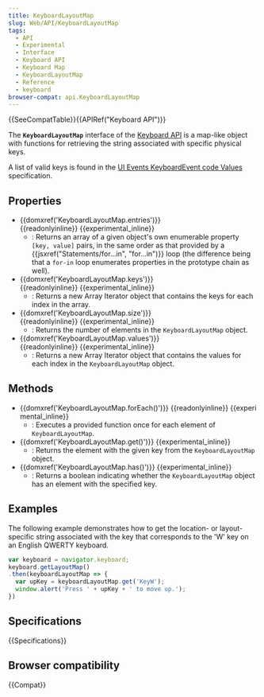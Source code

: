 ```yaml
---
title: KeyboardLayoutMap
slug: Web/API/KeyboardLayoutMap
tags:
  - API
  - Experimental
  - Interface
  - Keyboard API
  - Keyboard Map
  - KeyboardLayoutMap
  - Reference
  - keyboard
browser-compat: api.KeyboardLayoutMap
---
```

{{SeeCompatTable}}{{APIRef("Keyboard API")}}

The **`KeyboardLayoutMap`** interface of the [Keyboard API](/en-US/docs/Web/API/Keyboard_API) is a map-like object with functions for retrieving the string associated with specific physical keys.

A list of valid keys is found in the [UI Events KeyboardEvent code Values](https://www.w3.org/TR/uievents-code/#key-alphanumeric-writing-system) specification.

## Properties

- {{domxref('KeyboardLayoutMap.entries')}} {{readonlyinline}} {{experimental_inline}}
  - : Returns an array of a given object's own enumerable property `[key, value]` pairs, in the same order as that provided by a {{jsxref("Statements/for...in", "for...in")}} loop (the difference being that a `for-in` loop enumerates properties in the prototype chain as well).
- {{domxref('KeyboardLayoutMap.keys')}} {{readonlyinline}} {{experimental_inline}}
  - : Returns a new Array Iterator object that contains the keys for each index in the array.
- {{domxref('KeyboardLayoutMap.size')}} {{readonlyinline}} {{experimental_inline}}
  - : Returns the number of elements in the `KeyboardLayoutMap` object.
- {{domxref('KeyboardLayoutMap.values')}} {{readonlyinline}} {{experimental_inline}}
  - : Returns a new Array Iterator object that contains the values for each index in the `KeyboardLayoutMap` object.

## Methods

- {{domxref('KeyboardLayoutMap.forEach()')}} {{readonlyinline}} {{experimental_inline}}
  - : Executes a provided function once for each element of `KeyboardLayoutMap`.
- {{domxref('KeyboardLayoutMap.get()')}} {{experimental_inline}}
  - : Returns the element with the given key from the `KeyboardLayoutMap` object.
- {{domxref('KeyboardLayoutMap.has()')}} {{experimental_inline}}
  - : Returns a boolean indicating whether the `KeyboardLayoutMap` object has an element with the specified key.

## Examples

The following example demonstrates how to get the location- or layout-specific string associated with the key that corresponds to the 'W' key on an English QWERTY keyboard.

```js
var keyboard = navigator.keyboard;
keyboard.getLayoutMap()
.then(keyboardLayoutMap => {
  var upKey = keyboardLayoutMap.get('KeyW');
  window.alert('Press ' + upKey + ' to move up.');
})
```

## Specifications

{{Specifications}}

## Browser compatibility

{{Compat}}
